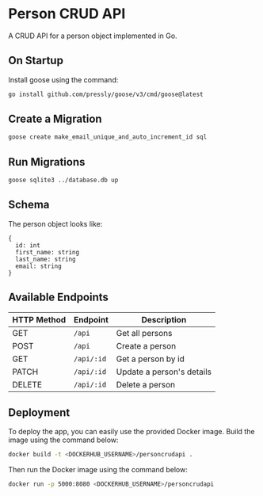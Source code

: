 # Person CRUD API

A CRUD API for a person object implemented in Go.

## On Startup

Install goose using the command:

```bash
go install github.com/pressly/goose/v3/cmd/goose@latest
```

## Create a Migration

```bash
goose create make_email_unique_and_auto_increment_id sql
```

## Run Migrations

```bash
goose sqlite3 ../database.db up
```

## Schema

The person object looks like:

```
{
  id: int
  first_name: string
  last_name: string
  email: string
}
```

## Available Endpoints

| HTTP Method | Endpoint    | Description                 |
|-------------|-------------|-----------------------------|
| GET         | `/api`      | Get all persons             |
| POST        | `/api`      | Create a person             |
| GET         | `/api/:id`  | Get a person by id          |
| PATCH       | `/api/:id`  | Update a person's details   |
| DELETE      | `/api/:id`  | Delete a person             |

## Deployment

To deploy the app, you can easily use the provided Docker image. Build the image using the command below:

```bash
docker build -t <DOCKERHUB_USERNAME>/personcrudapi .
```

Then run the Docker image using the command below:

```bash
docker run -p 5000:8080 <DOCKERHUB_USERNAME>/personcrudapi
```
